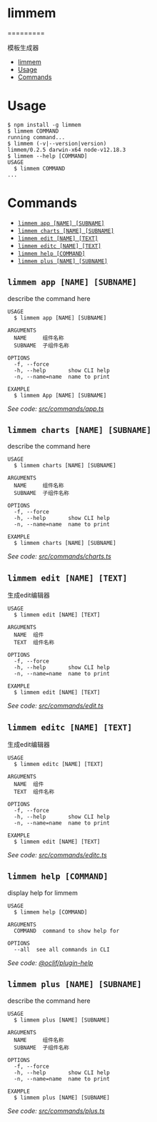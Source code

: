 # limmem
=========

模板生成器

<!-- toc -->
* [limmem](#limmem)
* [Usage](#usage)
* [Commands](#commands)
<!-- tocstop -->
# Usage
<!-- usage -->
```sh-session
$ npm install -g limmem
$ limmem COMMAND
running command...
$ limmem (-v|--version|version)
limmem/0.2.5 darwin-x64 node-v12.18.3
$ limmem --help [COMMAND]
USAGE
  $ limmem COMMAND
...
```
<!-- usagestop -->
# Commands
<!-- commands -->
* [`limmem app [NAME] [SUBNAME]`](#limmem-app-name-subname)
* [`limmem charts [NAME] [SUBNAME]`](#limmem-charts-name-subname)
* [`limmem edit [NAME] [TEXT]`](#limmem-edit-name-text)
* [`limmem editc [NAME] [TEXT]`](#limmem-editc-name-text)
* [`limmem help [COMMAND]`](#limmem-help-command)
* [`limmem plus [NAME] [SUBNAME]`](#limmem-plus-name-subname)

## `limmem app [NAME] [SUBNAME]`

describe the command here

```
USAGE
  $ limmem app [NAME] [SUBNAME]

ARGUMENTS
  NAME     组件名称
  SUBNAME  子组件名称

OPTIONS
  -f, --force
  -h, --help       show CLI help
  -n, --name=name  name to print

EXAMPLE
  $ limmem App [NAME] [SUBNAME]
```

_See code: [src/commands/app.ts](https://github.com/LimMem/limmem.git/limmem/blob/v0.2.5/src/commands/app.ts)_

## `limmem charts [NAME] [SUBNAME]`

describe the command here

```
USAGE
  $ limmem charts [NAME] [SUBNAME]

ARGUMENTS
  NAME     组件名称
  SUBNAME  子组件名称

OPTIONS
  -f, --force
  -h, --help       show CLI help
  -n, --name=name  name to print

EXAMPLE
  $ limmem charts [NAME] [SUBNAME]
```

_See code: [src/commands/charts.ts](https://github.com/LimMem/limmem.git/limmem/blob/v0.2.5/src/commands/charts.ts)_

## `limmem edit [NAME] [TEXT]`

生成edit编辑器

```
USAGE
  $ limmem edit [NAME] [TEXT]

ARGUMENTS
  NAME  组件
  TEXT  组件名称

OPTIONS
  -f, --force
  -h, --help       show CLI help
  -n, --name=name  name to print

EXAMPLE
  $ limmem edit [NAME] [TEXT]
```

_See code: [src/commands/edit.ts](https://github.com/LimMem/limmem.git/limmem/blob/v0.2.5/src/commands/edit.ts)_

## `limmem editc [NAME] [TEXT]`

生成edit编辑器

```
USAGE
  $ limmem editc [NAME] [TEXT]

ARGUMENTS
  NAME  组件
  TEXT  组件名称

OPTIONS
  -f, --force
  -h, --help       show CLI help
  -n, --name=name  name to print

EXAMPLE
  $ limmem edit [NAME] [TEXT]
```

_See code: [src/commands/editc.ts](https://github.com/LimMem/limmem.git/limmem/blob/v0.2.5/src/commands/editc.ts)_

## `limmem help [COMMAND]`

display help for limmem

```
USAGE
  $ limmem help [COMMAND]

ARGUMENTS
  COMMAND  command to show help for

OPTIONS
  --all  see all commands in CLI
```

_See code: [@oclif/plugin-help](https://github.com/oclif/plugin-help/blob/v3.2.2/src/commands/help.ts)_

## `limmem plus [NAME] [SUBNAME]`

describe the command here

```
USAGE
  $ limmem plus [NAME] [SUBNAME]

ARGUMENTS
  NAME     组件名称
  SUBNAME  子组件名称

OPTIONS
  -f, --force
  -h, --help       show CLI help
  -n, --name=name  name to print

EXAMPLE
  $ limmem plus [NAME] [SUBNAME]
```

_See code: [src/commands/plus.ts](https://github.com/LimMem/limmem.git/limmem/blob/v0.2.5/src/commands/plus.ts)_
<!-- commandsstop -->
